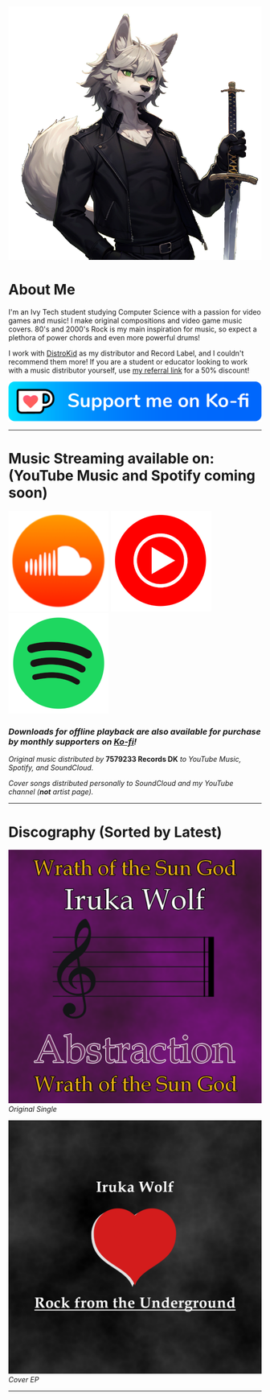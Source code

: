 ![Profile Avatar](images/pfp.png)

# About Me

I'm an Ivy Tech student studying Computer Science with a passion for video games and music! I make original compositions and video game music covers. 80's and 2000's Rock is my main inspiration for music, so expect a plethora of power chords and even more powerful drums!

I work with [DistroKid](https://distrokid.com/) as my distributor and Record Label, and I couldn't recommend them more! If you are a student or educator looking to work with a music distributor yourself, use [my referral link](https://distrokid.com/student/7579233) for a 50% discount!

[![Ko-fi](images/kofi_button_blue.png)](https://ko-fi.com/irukawolf)

---

# Music Streaming available on: (YouTube Music and Spotify coming soon)
[![SoundCloud](images/soundcloud.png)](https://soundcloud.com/iruka-wolf/)  ![YouTube Music](images/ytmusic.png) ![Spotify](images/spotify.png)

### *Downloads for offline playback are also available for purchase by monthly supporters on [Ko-fi](https://ko-fi.com/irukawolf/shop)!*

*Original music distributed by* **7579233 Records DK** *to YouTube Music, Spotify, and SoundCloud.*

*Cover songs distributed personally to SoundCloud and my YouTube channel (**not** artist page).*

---

# Discography (Sorted by Latest)

[![Wrath of the Sun God](images/Abstraction.png)](https://ko-fi.com/post/Wrath-of-the-Sun-God-is-now-streaming-on-SoundClou-U7U8118QVY)
*Original Single*

[![Rock from the Underground](images/EP-1.png)](https://ko-fi.com/post/Rock-from-the-Underground-EP-on-Soundcloud-P5P3116F57)
*Cover EP*

---

<!--# Mods
![Plight of Eldra Romhack](images/plight-of-eldra.png)

### An in-development romhack for Ocarina of Time: Master Quest Debug featuring a custom story, dungeons, progression, and music! It is currently in the alpha stages, so there is no public build available yet. -->
